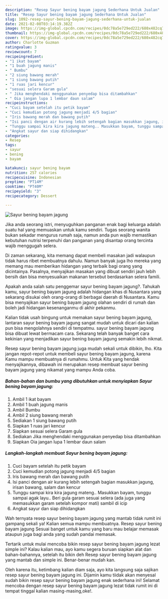 ```yaml
---
description: "Resep Sayur bening bayam jagung Sederhana Untuk Jualan"
title: "Resep Sayur bening bayam jagung Sederhana Untuk Jualan"
slug: 1092-resep-sayur-bening-bayam-jagung-sederhana-untuk-jualan
date: 2021-02-08T03:14:19.382Z
image: https://img-global.cpcdn.com/recipes/0dc78a5e729ed222/680x482cq70/sayur-bening-bayam-jagung-foto-resep-utama.jpg
thumbnail: https://img-global.cpcdn.com/recipes/0dc78a5e729ed222/680x482cq70/sayur-bening-bayam-jagung-foto-resep-utama.jpg
cover: https://img-global.cpcdn.com/recipes/0dc78a5e729ed222/680x482cq70/sayur-bening-bayam-jagung-foto-resep-utama.jpg
author: Charlotte Guzman
ratingvalue: 3
reviewcount: 7
recipeingredient:
- "1 ikat bayam"
- "1 buah jagung manis"
- " Bumbu"
- "2 siung bawang merah"
- "1 siung bawang putih"
- "1 ruas jari kencur"
- "sesuai selera Garam gula"
- " Jika menghendaki menggunakan penyedap bisa ditambahkan"
- " Oia jangan lupa 1 lembar daun salam"
recipeinstructions:
- "Cuci bayam setelah itu petik bayam"
- "Cuci kemudian potong jagung menjadi 4/5 bagian"
- "Iris bawang merah dan bawang putih"
- "Isi panci dengan air kurang lebih setengah bagian masukkan jagung, irisan bawang, salam dan kencur"
- "Tunggu sampai kira kira jagung mateng.. Masukkan bayam, tunggu sampai agak layu.. Beri gula garam sesuai selera (ada juga yang memasukkan garam setelah kompor mati) sambil di icip"
- "Angkat sayur dan siap dihidangkan"
categories:
- Resep
tags:
- sayur
- bening
- bayam

katakunci: sayur bening bayam 
nutrition: 257 calories
recipecuisine: Indonesian
preptime: "PT14M"
cooktime: "PT40M"
recipeyield: "3"
recipecategory: Dessert

---
```



![Sayur bening bayam jagung](https://img-global.cpcdn.com/recipes/0dc78a5e729ed222/680x482cq70/sayur-bening-bayam-jagung-foto-resep-utama.jpg)

Jika anda seorang istri, menyuguhkan panganan enak bagi keluarga adalah suatu hal yang memuaskan untuk kamu sendiri. Tugas seorang  wanita bukan sekadar mengurus rumah saja, namun anda pun wajib memastikan kebutuhan nutrisi terpenuhi dan panganan yang disantap orang tercinta wajib menggugah selera.

Di zaman  sekarang, kita memang dapat membeli masakan jadi walaupun tidak harus ribet membuatnya dahulu. Namun banyak juga lho mereka yang memang mau memberikan hidangan yang terbaik bagi orang yang dicintainya. Pasalnya, menyajikan masakan yang dibuat sendiri jauh lebih bersih dan bisa menyesuaikan makanan tersebut berdasarkan selera famili. 



Apakah anda salah satu penggemar sayur bening bayam jagung?. Tahukah kamu, sayur bening bayam jagung adalah hidangan khas di Nusantara yang sekarang disukai oleh orang-orang di berbagai daerah di Nusantara. Kamu bisa menyajikan sayur bening bayam jagung olahan sendiri di rumah dan boleh jadi hidangan kesenanganmu di akhir pekanmu.

Kalian tidak usah bingung untuk memakan sayur bening bayam jagung, lantaran sayur bening bayam jagung sangat mudah untuk dicari dan kalian pun bisa mengolahnya sendiri di tempatmu. sayur bening bayam jagung bisa dibuat lewat bermacam cara. Sekarang telah banyak banget cara kekinian yang menjadikan sayur bening bayam jagung semakin lebih nikmat.

Resep sayur bening bayam jagung juga mudah sekali untuk dibikin, lho. Kita jangan repot-repot untuk membeli sayur bening bayam jagung, karena Kamu mampu membuatnya di rumahmu. Untuk Kita yang hendak menyajikannya, dibawah ini merupakan resep membuat sayur bening bayam jagung yang nikamat yang mampu Anda coba.

<!--inarticleads1-->

##### Bahan-bahan dan bumbu yang dibutuhkan untuk menyiapkan Sayur bening bayam jagung:

1. Ambil 1 ikat bayam
1. Ambil 1 buah jagung manis
1. Ambil  Bumbu
1. Ambil 2 siung bawang merah
1. Sediakan 1 siung bawang putih
1. Siapkan 1 ruas jari kencur
1. Siapkan sesuai selera Garam gula
1. Sediakan  Jika menghendaki menggunakan penyedap bisa ditambahkan
1. Siapkan  Oia jangan lupa 1 lembar daun salam




<!--inarticleads2-->

##### Langkah-langkah membuat Sayur bening bayam jagung:

1. Cuci bayam setelah itu petik bayam
1. Cuci kemudian potong jagung menjadi 4/5 bagian
1. Iris bawang merah dan bawang putih
1. Isi panci dengan air kurang lebih setengah bagian masukkan jagung, irisan bawang, salam dan kencur
1. Tunggu sampai kira kira jagung mateng.. Masukkan bayam, tunggu sampai agak layu.. Beri gula garam sesuai selera (ada juga yang memasukkan garam setelah kompor mati) sambil di icip
1. Angkat sayur dan siap dihidangkan




Wah ternyata resep sayur bening bayam jagung yang mantab tidak rumit ini gampang sekali ya! Kalian semua mampu membuatnya. Resep sayur bening bayam jagung Sesuai banget untuk kamu yang baru mau belajar memasak ataupun juga bagi anda yang sudah pandai memasak.

Tertarik untuk mulai mencoba bikin resep sayur bening bayam jagung lezat simple ini? Kalau kalian mau, ayo kamu segera buruan siapkan alat dan bahan-bahannya, setelah itu bikin deh Resep sayur bening bayam jagung yang mantab dan simple ini. Benar-benar mudah kan. 

Oleh karena itu, ketimbang kalian diam saja, ayo kita langsung saja sajikan resep sayur bening bayam jagung ini. Dijamin kamu tiidak akan menyesal sudah bikin resep sayur bening bayam jagung enak sederhana ini! Selamat mencoba dengan resep sayur bening bayam jagung lezat tidak rumit ini di tempat tinggal kalian masing-masing,oke!.


